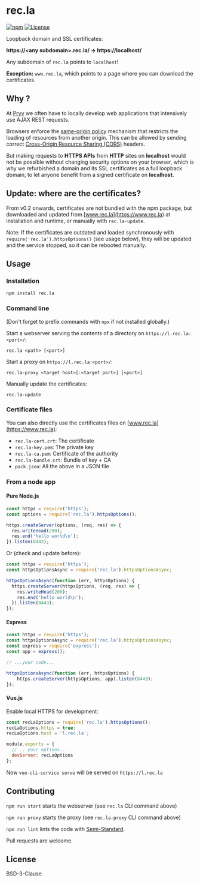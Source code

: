# rec.la

[![npm](https://img.shields.io/npm/v/rec.la)](https://www.npmjs.com/package/rec.la) [![License](https://img.shields.io/badge/License-BSD_3--Clause-blue.svg)](https://opensource.org/licenses/BSD-3-Clause)

Loopback domain and SSL certificates:

**https://\<any subdomain>.rec.la/ → https://localhost/**

Any subdomain of `rec.la` points to `localhost`!

**Exception:** `www.rec.la`, which points to a page where you can download the certificates.


## Why ?

At [Pryv](http://pryv.com) we often have to locally develop web applications that intensively use AJAX REST requests.

Browsers enforce the [same-origin policy](https://developer.mozilla.org/en-US/docs/Web/Security/Same-origin_policy) mechanism that restricts the loading of resources from another origin. This can be allowed by sending correct [Cross-Origin Resource Sharing (CORS)](https://developer.mozilla.org/en-US/docs/Web/HTTP/CORS) headers.

But making requests to **HTTPS APIs** from **HTTP** sites on **localhost** would not be possible without changing security options on your browser, which is why we refurbished a domain and its SSL certificates as a full loopback domain, to let anyone benefit from a signed certificate on **localhost**.


## Update: where are the certificates?

From v0.2 onwards, certificates are not bundled with the npm package, but downloaded and updated from [www.rec.la](https://www.rec.la) at installation and runtime, or manually with `rec.la-update`.

Note: If the certificates are outdated and loaded synchronously with  `require('rec.la').httpsOptions()` (see usage below), they will be updated and the service stopped, so it can be rebooted manually.


## Usage

### Installation

```
npm install rec.la
```

### Command line

(Don't forget to prefix commands with `npx` if not installed globally.)

Start a webserver serving the contents of a directory on `https://l.rec.la:<port>/`:

```
rec.la <path> [<port>]
```

Start a proxy on `https://l.rec.la:<port>/`:

```
rec.la-proxy <target host>[:<target port>] [<port>]
```

Manually update the certificates:

```
rec.la-update
```

### Certificate files

You can also directly use the certificates files on [www.rec.la](https://www.rec.la):

- `rec.la-cert.crt`: The certificate
- `rec.la-key.pem`: The private key
- `rec.la-ca.pem`: Certificate of the authority
- `rec.la-bundle.crt`: Bundle of key + CA
- `pack.json`: All the above in a JSON file

### From a node app

#### Pure Node.js

```js
const https = require('https');
const options = require('rec.la').httpsOptions();

https.createServer(options, (req, res) => {
  res.writeHead(200);
  res.end('hello world\n');
}).listen(8443);
```

Or (check and update before):

```js
const https = require('https');
const httpsOptionsAsync = require('rec.la').httpsOptionsAsync;

httpsOptionsAsync(function (err, httpsOptions) {
  https.createServer(httpsOptions, (req, res) => {
    res.writeHead(200);
    res.end('hello world\n');
  }).listen(8443);
});
```

#### Express

```js
const https = require('https');
const httpsOptionsAsync = require('rec.la').httpsOptionsAsync;
const express = require('express');
const app = express();

// ...your code...

httpsOptionsAsync(function (err, httpsOptions) {
	https.createServer(httpsOptions, app).listen(8443);
});
```

#### Vue.js

Enable local HTTPS for development:

```js
const recLaOptions = require('rec.la').httpsOptions();
recLaOptions.https = true;
recLaOptions.host = 'l.rec.la';

module.exports = {
  // ...your options...
  devServer: recLaOptions
};
```

Now `vue-cli-service serve` will be served on `https://l.rec.la`


## Contributing

`npm run start` starts the webserver (see `rec.la` CLI command above)

`npm run proxy` starts the proxy (see `rec.la-proxy` CLI command above)

`npm run lint` lints the code with [Semi-Standard](https://github.com/standard/semistandard).

Pull requests are welcome.


## License

 BSD-3-Clause
